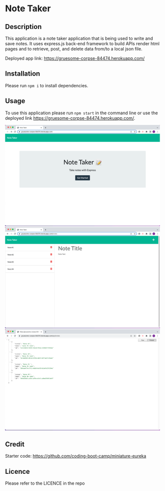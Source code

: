 # Note Taker



## Description

This application is a note taker application that is being used to write and save notes. It uses express.js back-end framework to build APIs render html pages and to retrieve, post, and delete data from/to a local json file.

Deployed app link:  https://gruesome-corpse-84474.herokuapp.com/


## Installation


Please run `npm i` to install dependencies.


## Usage


To use this application please run `npm start` in the command line or use the deployed link https://gruesome-corpse-84474.herokuapp.com/.

![screenshot-01](./assets/images/screenshot-01.png)
![screenshot-02](./assets/images/screenshot-02.png)
![screenshot-03](./assets/images/screenshot-03.png)



## Credit


Starter code: https://github.com/coding-boot-camp/miniature-eureka


## Licence


Please refer to the LICENCE in the repo
